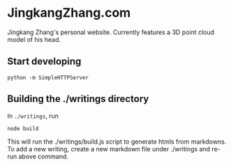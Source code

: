 # JingkangZhang.com

Jingkang Zhang's personal website. Currently features a 3D point cloud model of his head.

## Start developing

```
python -m SimpleHTTPServer
```

## Building the ./writings directory
In `./writings`, run
```
node build
```
This will run the ./writings/build.js script to generate htmls from markdowns. To add a new writing, create a new markdown file under ./writings and re-run above command.